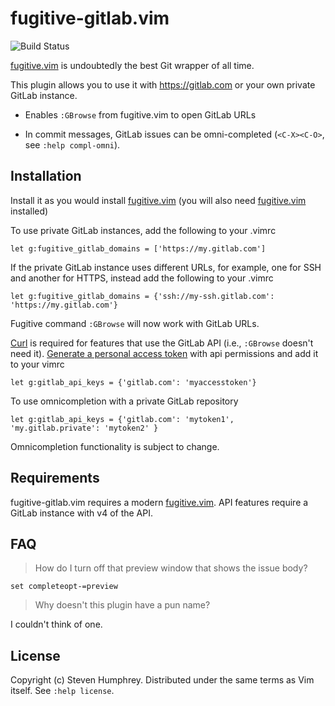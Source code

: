 # fugitive-gitlab.vim

![Build Status](https://github.com/shumphrey/fugitive-gitlab.vim/actions/workflows/vader.yml/badge.svg?branch=master)

[fugitive.vim][] is undoubtedly the best Git wrapper of all time.

This plugin allows you to use it with https://gitlab.com or your own
private GitLab instance.

* Enables `:GBrowse` from fugitive.vim to open GitLab URLs

* In commit messages, GitLab issues can be omni-completed
  (`<C-X><C-O>`, see `:help compl-omni`).

## Installation

Install it as you would install [fugitive.vim][]
(you will also need [fugitive.vim][] installed)

To use private GitLab instances, add the following to your .vimrc

    let g:fugitive_gitlab_domains = ['https://my.gitlab.com']

If the private GitLab instance uses different URLs, for example, one for SSH
and another for HTTPS, instead add the following to your .vimrc

    let g:fugitive_gitlab_domains = {'ssh://my-ssh.gitlab.com': 'https://my.gitlab.com'}

Fugitive command `:GBrowse` will now work with GitLab URLs.

[Curl](http://curl.haxx.se/) is required for features
that use the GitLab API (i.e., `:GBrowse` doesn't need it).
[Generate a personal access token](https://gitlab.com/profile/personal_access_tokens)
with api permissions and add it to your vimrc

    let g:gitlab_api_keys = {'gitlab.com': 'myaccesstoken'}

To use omnicompletion with a private GitLab repository

    let g:gitlab_api_keys = {'gitlab.com': 'mytoken1', 'my.gitlab.private': 'mytoken2' }

Omnicompletion functionality is subject to change.

## Requirements

fugitive-gitlab.vim requires a modern [fugitive.vim][].
API features require a GitLab instance with v4 of the API.

[fugitive.vim]: https://github.com/tpope/vim-fugitive

## FAQ

> How do I turn off that preview window that shows the issue body?

    set completeopt-=preview

> Why doesn't this plugin have a pun name?

I couldn't think of one.

## License

Copyright (c) Steven Humphrey.  Distributed under the same terms as Vim itself.
See `:help license`.
